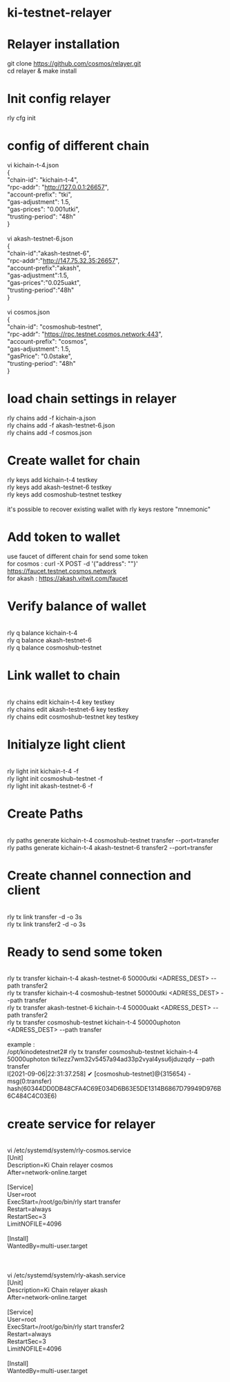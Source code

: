 # ki-testnet-relayer

# Relayer installation
git clone https://github.com/cosmos/relayer.git
<br>cd relayer & make install

# Init config relayer
rly cfg init

# config of different chain

vi kichain-t-4.json<br>
{
  <br>"chain-id": "kichain-t-4",
  <br>"rpc-addr": "http://127.0.0.1:26657",
  <br>"account-prefix": "tki",
  <br>"gas-adjustment": 1.5,
  <br>"gas-prices": "0.001utki",
  <br>"trusting-period": "48h"
<br>}
<br>
<br>vi akash-testnet-6.json
<br>{
<br>"chain-id":"akash-testnet-6",
<br>"rpc-addr":"http://147.75.32.35:26657",
<br>"account-prefix":"akash",
<br>"gas-adjustment":1.5,
<br>"gas-prices":"0.025uakt",
<br>"trusting-period":"48h"
<br>}
<br>
<br>vi cosmos.json 
<br>{
 <br> "chain-id": "cosmoshub-testnet",
 <br> "rpc-addr": "https://rpc.testnet.cosmos.network:443",
  <br>"account-prefix": "cosmos",
  <br>"gas-adjustment": 1.5,
  <br>"gasPrice": "0.0stake",
  <br>"trusting-period": "48h"
<br>}

# load chain settings in relayer
rly chains add -f kichain-a.json
<br>rly chains add -f akash-testnet-6.json
<br>rly chains add -f cosmos.json

# Create wallet for chain
rly keys add kichain-t-4 testkey
<br>rly keys add akash-testnet-6 testkey
<br>rly keys add cosmoshub-testnet testkey
<br>
<br>it's possible to recover existing wallet with 
rly keys restore <chain-id> <wallet-name> "mnemonic"
  
# Add token to wallet
use faucet of different chain for send some token
<br>for cosmos : curl -X POST -d '{"address": "<ADRESS>"}' https://faucet.testnet.cosmos.network
<br>for akash : https://akash.vitwit.com/faucet

# Verify balance of wallet
<br>rly q balance kichain-t-4
<br>rly q balance akash-testnet-6
<br>rly q balance cosmoshub-testnet
  
# Link wallet to chain 
<br>rly chains edit kichain-t-4 key testkey
<br>rly chains edit akash-testnet-6 key testkey
<br>rly chains edit cosmoshub-testnet key testkey
  
# Initialyze light client
<br>rly light init kichain-t-4 -f
<br>rly light init cosmoshub-testnet -f
<br>rly light init akash-testnet-6 -f
  
# Create Paths 
<br>rly paths generate kichain-t-4 cosmoshub-testnet transfer --port=transfer
<br>rly paths generate kichain-t-4 akash-testnet-6 transfer2 --port=transfer
  
# Create channel connection and client 
<br>rly tx link transfer -d -o 3s
<br>rly tx link transfer2 -d -o 3s
  
# Ready to send some token

<br>rly tx transfer kichain-t-4 akash-testnet-6 50000utki <ADRESS_DEST> --path transfer2
<br>rly tx transfer kichain-t-4 cosmoshub-testnet 50000utki <ADRESS_DEST> --path transfer
<br>rly tx transfer akash-testnet-6 kichain-t-4  50000uakt <ADRESS_DEST> --path transfer2
<br>rly tx transfer cosmoshub-testnet kichain-t-4 50000uphoton <ADRESS_DEST> --path transfer
<br>
<br>example :
<br>/opt/kinodetestnet2# rly tx transfer cosmoshub-testnet kichain-t-4 50000uphoton tki1ezz7wm32v5457a94ad33p2vyal4ysu6jduzqdy --path transfer
<br>I[2021-09-06|22:31:37.258] ✔ [cosmoshub-testnet]@{315654} - msg(0:transfer) hash(60344DD0DB48CFA4C69E034D6B63E5DE1314B6867D79949D976B6C484C4C03E6)

# create service for relayer
<br>vi /etc/systemd/system/rly-cosmos.service
<br>[Unit]
<br>Description=Ki Chain relayer cosmos
<br>After=network-online.target
<br>
<br>[Service]
<br>User=root
<br>ExecStart=/root/go/bin/rly start transfer
<br>Restart=always
<br>RestartSec=3
<br>LimitNOFILE=4096
<br>
<br>[Install]
<br>WantedBy=multi-user.target
<br>  
<br> 
<br>vi /etc/systemd/system/rly-akash.service
<br>[Unit]
<br>Description=Ki Chain relayer akash
<br>After=network-online.target
<br>
<br>[Service]
<br>User=root
<br>ExecStart=/root/go/bin/rly start transfer2
<br>Restart=always
<br>RestartSec=3
<br>LimitNOFILE=4096
<br>
<br>[Install]
<br>WantedBy=multi-user.target







